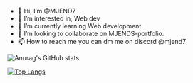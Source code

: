 
- 👋 Hi, I’m @MJEND7
- 👀 I’m interested in, Web dev
- 🌱 I’m currently learning Web development.
- 💞️ I’m looking to collaborate on MJENDS-portfolio.
- 📫 How to reach me you can dm me on discord @mjend7

![Anurag's GitHub stats](https://github-readme-stats.vercel.app/api?username=MJEND7&show_icons=true&theme=radical)

[![Top Langs](https://github-readme-stats.vercel.app/api/top-langs/?username=MJEND7&layout=compact)](https://github.com/anuraghazra/github-readme-stats)



